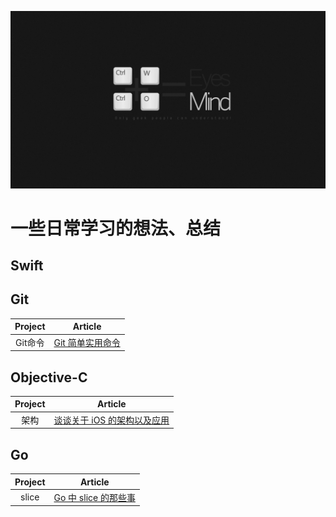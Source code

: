 ![](/background.jpeg)

# 一些日常学习的想法、总结
## Swift

## Git
| Project | Article |
|:-------:|:-------:|
|   Git命令   | [Git 简单实用命令](https://github.com/loveway/LearnBlog/blob/master/Notes/Git/git_tips.md)|



## Objective-C
| Project | Article |
|:-------:|:-------:|
|   架构   | [谈谈关于 iOS 的架构以及应用](https://github.com/loveway/LearnBlog/blob/master/Notes/Objective-C/iOS_architecture_apply.md)|


## Go
| Project | Article |
|:-------:|:-------:|
|   slice   | [Go 中 slice 的那些事](https://github.com/loveway/LearningBlog/blob/master/Notes/Go/go_slice.md)|
